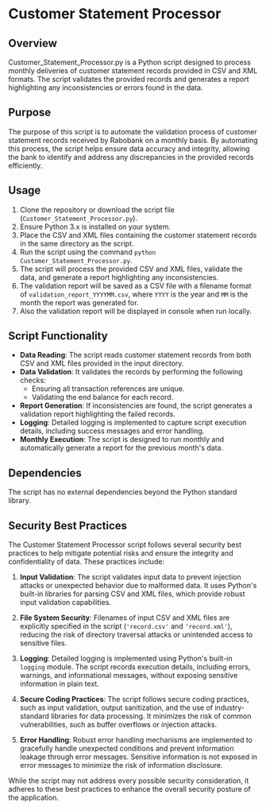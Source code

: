 # Customer Statement Processor

## Overview

Customer_Statement_Processor.py is a Python script designed to process monthly deliveries of customer statement records provided in CSV and XML formats. The script validates the provided records and generates a report highlighting any inconsistencies or errors found in the data.

## Purpose

The purpose of this script is to automate the validation process of customer statement records received by Rabobank on a monthly basis. By automating this process, the script helps ensure data accuracy and integrity, allowing the bank to identify and address any discrepancies in the provided records efficiently.

## Usage

1. Clone the repository or download the script file (`Customer_Statement_Processor.py`).
2. Ensure Python 3.x is installed on your system.
3. Place the CSV and XML files containing the customer statement records in the same directory as the script.
4. Run the script using the command `python Customer_Statement_Processor.py`.
5. The script will process the provided CSV and XML files, validate the data, and generate a report highlighting any inconsistencies.
6. The validation report will be saved as a CSV file with a filename format of `validation_report_YYYYMM.csv`, where `YYYY` is the year and `MM` is the month the report was generated for.
7. Also the validation report will be displayed in console when run locally.

## Script Functionality

- **Data Reading**: The script reads customer statement records from both CSV and XML files provided in the input directory.
- **Data Validation**: It validates the records by performing the following checks:
  - Ensuring all transaction references are unique.
  - Validating the end balance for each record.
- **Report Generation**: If inconsistencies are found, the script generates a validation report highlighting the failed records.
- **Logging**: Detailed logging is implemented to capture script execution details, including success messages and error handling.
- **Monthly Execution**: The script is designed to run monthly and automatically generate a report for the previous month's data.

## Dependencies

The script has no external dependencies beyond the Python standard library.

## Security Best Practices

The Customer Statement Processor script follows several security best practices to help mitigate potential risks and ensure the integrity and confidentiality of data. These practices include:

1. **Input Validation**: The script validates input data to prevent injection attacks or unexpected behavior due to malformed data. It uses Python's built-in libraries for parsing CSV and XML files, which provide robust input validation capabilities.

2. **File System Security**: Filenames of input CSV and XML files are explicitly specified in the script (`'record.csv'` and `'record.xml'`), reducing the risk of directory traversal attacks or unintended access to sensitive files.

3. **Logging**: Detailed logging is implemented using Python's built-in `logging` module. The script records execution details, including errors, warnings, and informational messages, without exposing sensitive information in plain text.

4. **Secure Coding Practices**: The script follows secure coding practices, such as input validation, output sanitization, and the use of industry-standard libraries for data processing. It minimizes the risk of common vulnerabilities, such as buffer overflows or injection attacks.

5. **Error Handling**: Robust error handling mechanisms are implemented to gracefully handle unexpected conditions and prevent information leakage through error messages. Sensitive information is not exposed in error messages to minimize the risk of information disclosure.

While the script may not address every possible security consideration, it adheres to these best practices to enhance the overall security posture of the application.

